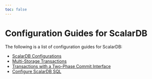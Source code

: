 ```yaml
---
toc: false
---
```


# Configuration Guides for ScalarDB

The following is a list of configuration guides for ScalarDB:

- [ScalarDB Configurations](configurations.md)
- [Multi-Storage Transactions](multi-storage-transactions.md)
- [Transactions with a Two-Phase Commit Interface](two-phase-commit-transactions.md)
- [Configure ScalarDB SQL](scalardb-sql/configurations.md)
